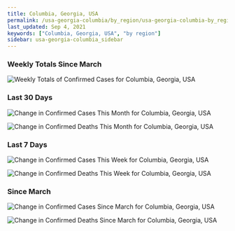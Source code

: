 ```yaml
---
title: Columbia, Georgia, USA
permalink: /usa-georgia-columbia/by_region/usa-georgia-columbia-by_region.html
last_updated: Sep 4, 2021
keywords: ["Columbia, Georgia, USA", "by region"]
sidebar: usa-georgia-columbia_sidebar
---
```


<h3>Weekly Totals Since March</h3>

![Weekly Totals of Confirmed Cases for Columbia, Georgia, USA](/covid_tracker/images/graphs/usa-georgia-columbia-weekly_totals_graph.png)

<h3>Last 30 Days</h3>

![Change in Confirmed Cases This Month for Columbia, Georgia, USA](/covid_tracker/images/graphs/usa-georgia-columbia-delta_confirmed-30_days_graph.png)

![Change in Confirmed Deaths This Month for Columbia, Georgia, USA](/covid_tracker/images/graphs/usa-georgia-columbia-delta_deaths-30_days_graph.png)

<h3>Last 7 Days</h3>

![Change in Confirmed Cases This Week for Columbia, Georgia, USA](/covid_tracker/images/graphs/usa-georgia-columbia-delta_confirmed-7_days_graph.png)

![Change in Confirmed Deaths This Week for Columbia, Georgia, USA](/covid_tracker/images/graphs/usa-georgia-columbia-delta_deaths-7_days_graph.png)

<h3>Since March</h3>

![Change in Confirmed Cases Since March for Columbia, Georgia, USA](/covid_tracker/images/graphs/usa-georgia-columbia-delta_confirmed-since_march_graph.png)

![Change in Confirmed Deaths Since March for Columbia, Georgia, USA](/covid_tracker/images/graphs/usa-georgia-columbia-delta_deaths-since_march_graph.png)

